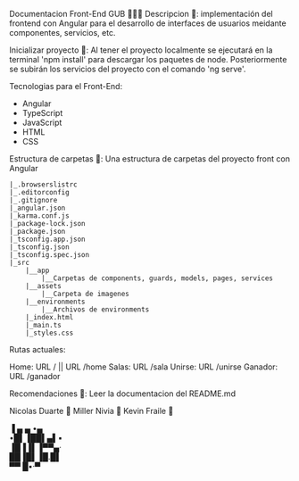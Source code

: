 Documentacion Front-End GUB 🧑🏻‍💻
Descripcion 📃:
implementación del frontend con Angular para el desarrollo de interfaces de usuarios meidante componentes, servicios, etc.

Inicializar proyecto 🤯:
Al tener el proyecto localmente se ejecutará en la terminal 'npm install' para descargar los paquetes de node.
Posteriormente se subirán los servicios del proyecto con el comando 'ng serve'.

Tecnologias para el Front-End:

- Angular
- TypeScript
- JavaScript
- HTML
- CSS

Estructura de carpetas 📂:
Una estructura de carpetas del proyecto front con Angular

    |_.browserslistrc
    |_.editorconfig
    |_.gitignore
    |_angular.json
    |_karma.conf.js
    |_package-lock.json
    |_package.json
    |_tsconfig.app.json
    |_tsconfig.json
    |_tsconfig.spec.json
    |_src
        |__app
            |__Carpetas de components, guards, models, pages, services
        |__assets
            |__Carpeta de imagenes
        |__environments
            |__Archivos de environments
        |_index.html
        |_main.ts
        |_styles.css
        

Rutas actuales:

Home: URL / || URL /home
Salas: URL /sala
Unirse: URL /unirse
Ganador: URL /ganador

Recomendaciones 👀:
Leer la documentacion del README.md

Nicolas Duarte 🎉
Miller Nivia 🎉
Kevin Fraile 🎉

 ▐ ▄ ▄ •▄     
•█▌▐██▌▄▌▪    
▐█▐▐▌▐▀▀▄·    
██▐█▌▐█.█▌    
▀▀ █▪·▀
